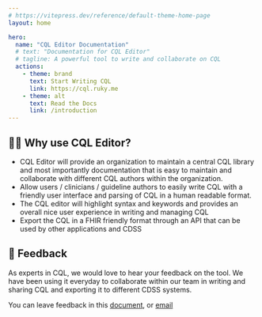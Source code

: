 ```yaml
---
# https://vitepress.dev/reference/default-theme-home-page
layout: home

hero:
  name: "CQL Editor Documentation"
  # text: "Documentation for CQL Editor"
  # tagline: A powerful tool to write and collaborate on CQL
  actions:
    - theme: brand
      text: Start Writing CQL
      link: https://cql.ruky.me
    - theme: alt
      text: Read the Docs
      link: /introduction
---
```


## 🙋‍♂️ Why use CQL Editor?

- CQL Editor will provide an organization to maintain a central CQL library and most importantly documentation that is easy to maintain and collaborate with different CQL authors within the organization.
- Allow users / clinicians / guideline authors to easily write CQL with a friendly user interface and parsing of CQL in a human readable format.
- The CQL editor will highlight syntax and keywords and provides an overall nice user experience in writing and managing CQL
- Export the CQL in a FHIR friendly format through an API that can be used by other applications and CDSS

## 💬 Feedback

As experts in CQL, we would love to hear your feedback on the tool. We have been using it everyday to collaborate within our team in writing and sharing CQL and exporting it to different CDSS systems.

You can leave feedback in this [document](https://docs.google.com/document/d/1UPHdSGk8icUiDnm8RpGsv48t0IYNdyec7KP_HR0Ofwo/edit?usp=sharing), or [email](mailto:rukshan@ruky.me)
